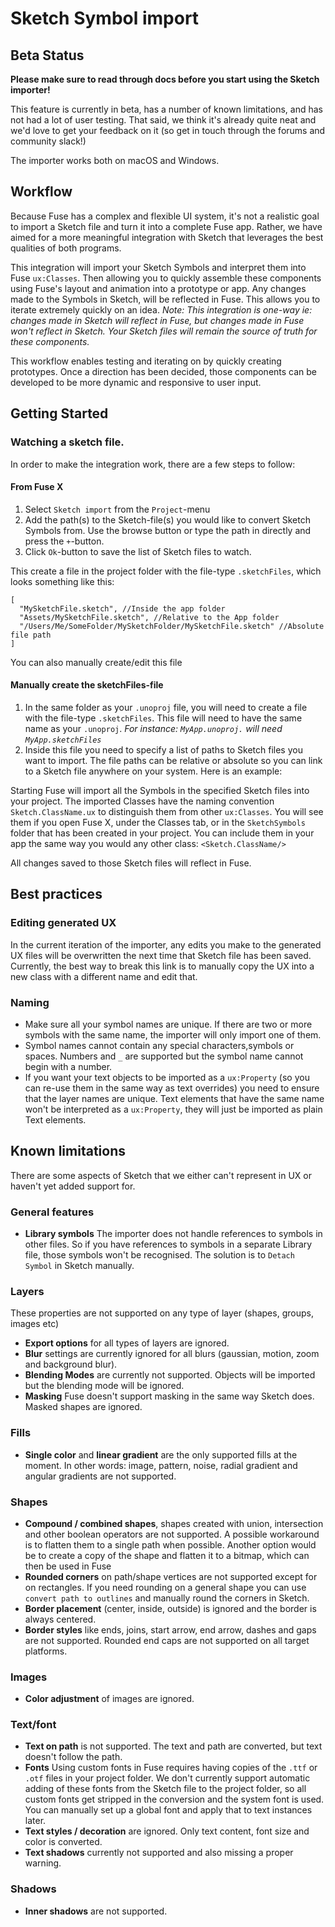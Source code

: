 # Sketch Symbol import

## Beta Status

**Please make sure to read through docs before you start using the Sketch importer!**

This feature is currently in beta, has a number of known limitations, and has not had a lot of user testing.
That said, we think it's already quite neat and we'd love to get your feedback on it (so get in touch through the forums and community slack!)

The importer works both on macOS and Windows.

## Workflow
Because Fuse has a complex and flexible UI system, it's not a realistic goal to import a Sketch file and turn it into a complete Fuse app. Rather, we have aimed for a more meaningful integration with Sketch that leverages the best qualities of both programs.

This integration will import your Sketch Symbols and interpret them into Fuse `ux:Classes`. Then allowing you to quickly assemble these components using Fuse's layout and animation into a prototype or app. Any changes made to the Symbols in Sketch, will be reflected in Fuse. This allows you to iterate extremely quickly on an idea. _Note: This integration is one-way ie: changes made in Sketch will reflect in Fuse, but changes made in Fuse won't reflect in Sketch. Your Sketch files will remain the source of truth for these components._ 

This workflow enables testing and iterating on by quickly creating prototypes. Once a direction has been decided, those components can be developed to be more dynamic and responsive to user input.

## Getting Started

### Watching a sketch file.

In order to make the integration work, there are a few steps to follow:

#### From Fuse X
1. Select `Sketch import` from the `Project`-menu
1. Add the path(s) to the Sketch-file(s) you would like to convert Sketch Symbols from. Use the browse button or type the path in directly and press the `+`-button.
1. Click `Ok`-button to save the list of Sketch files to watch.

This create a file in the project folder with the file-type `.sketchFiles`, which looks something like this:
``` 
[ 
  "MySketchFile.sketch", //Inside the app folder 
  "Assets/MySketchFile.sketch", //Relative to the App folder 
  "/Users/Me/SomeFolder/MySketchFolder/MySketchFile.sketch" //Absolute file path 
] 
``` 

You can also manually create/edit this file

#### Manually create the sketchFiles-file
1. In the same folder as your `.unoproj` file, you will need to create a file with the file-type `.sketchFiles`. This file will need to have the same name as your `.unoproj`. _For instance: `MyApp.unoproj.` will need `MyApp.sketchFiles`_ 
1. Inside this file you need to specify a list of paths to Sketch files you want to import. The file paths can be relative or absolute so you can link to a Sketch file anywhere on your system. Here is an example: 
 

Starting Fuse will import all the Symbols in the specified Sketch files into your project. The imported Classes have the naming convention `Sketch.ClassName.ux` to distinguish them from other `ux:Classes`. You will see them if you open Fuse X, under the Classes tab, or in the `SketchSymbols` folder that has been created in your project. You can include them in your app the same way you would any other class: `<Sketch.ClassName/>`

All changes saved to those Sketch files will reflect in Fuse.

## Best practices

### Editing generated UX
In the current iteration of the importer, any edits you make to the generated UX files will be overwritten the next time that Sketch file has been saved. Currently, the best way to break this link is to manually copy the UX into a new class with a different name and edit that.

### Naming
- Make sure all your symbol names are unique. If there are two or more symbols with the same name, the importer will only import one of them.
- Symbol names cannot contain any special characters,symbols or spaces. Numbers and `_` are supported but the symbol name cannot begin with a number.
- If you want your text objects to be imported as a `ux:Property` (so you can re-use them in the same way as text overrides) you need to ensure that the layer names are unique. Text elements that have the same name won't be interpreted as a `ux:Property`, they will just be imported as plain Text elements.

## Known limitations

There are some aspects of Sketch that we either can't represent in UX or haven't yet added support for.

### General features
- **Library symbols** The importer does not handle references to symbols in other files. So if you have references to symbols in a separate Library file, those symbols won't be recognised. The solution is to `Detach Symbol` in Sketch manually.

### Layers
These properties are not supported on any type of layer (shapes, groups, images etc)

- **Export options** for all types of layers are ignored.
- **Blur** settings are currently ignored for all blurs (gaussian, motion, zoom and background blur).
- **Blending Modes** are currently not supported. Objects will be imported but the blending mode will be ignored.
- **Masking** Fuse doesn't support masking in the same way Sketch does. Masked shapes are ignored.

### Fills
- **Single color** and **linear gradient** are the only supported fills at the moment. In other words: image, pattern, noise, radial gradient and angular gradients are not supported.

### Shapes
- **Compound / combined shapes**, shapes created with union, intersection and other boolean operators are not supported. A possible workaround is to flatten them to a single path when possible. Another option would be to create a copy of the shape and flatten it to a bitmap, which can then be used in Fuse
- **Rounded corners** on path/shape vertices are not supported except for on rectangles. If you need rounding on a general shape you can use `convert path to outlines` and manually round the corners in Sketch.
- **Border placement** (center, inside, outside) is ignored and the border is always centered.
- **Border styles** like ends, joins, start arrow, end arrow, dashes and gaps are not supported. Rounded end caps are not supported on all target platforms.

### Images
- **Color adjustment** of images are ignored.

### Text/font
- **Text on path** is not supported. The text and path are converted, but text doesn't follow the path.
- **Fonts** Using custom fonts in Fuse requires having copies of the `.ttf` or `.otf` files in your project folder. We don't currently support automatic adding of these fonts from the Sketch file to the project folder, so all custom fonts get stripped in the conversion and the system font is used. You can manually set up a global font and apply that to text instances later.
- **Text styles / decoration** are ignored. Only text content, font size and color is converted.
- **Text shadows** currently not supported and also missing a proper warning.

### Shadows
- **Inner shadows** are not supported.

